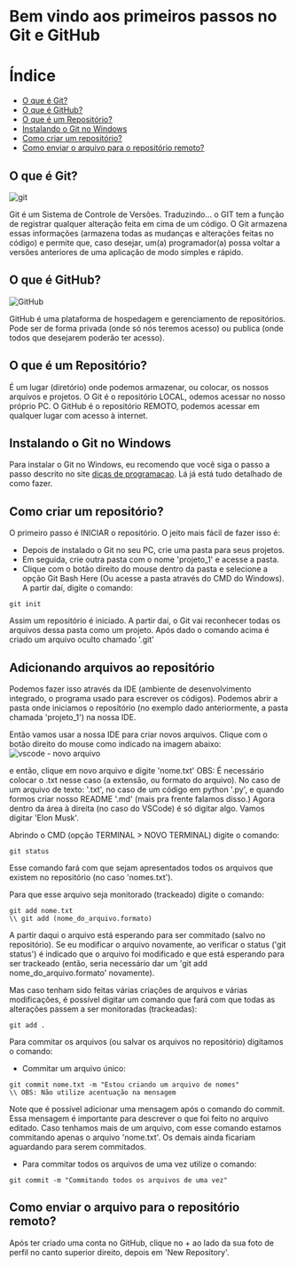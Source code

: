# Bem vindo aos primeiros passos no Git e GitHub

# Índice
- [O que é Git?](#o-que-é-git)
- [O que é GitHub?](#o-que-é-github)
- [O que é um Repositório?](#o-que-é-um-repositório)
- [Instalando o Git no Windows](#instalando-o-git-no-windows)
- [Como criar um repositório?](#como-criar-um-repositório)
- [Como enviar o arquivo para o repositório remoto?](#como-enviar-o-arquivo-para-o-repositório-remoto)

## O que é Git?
![git](https://embarcados.com.br/wp-content/uploads/2015/02/imagem-de-destaque-39.png)

Git é um Sistema de Controle de Versões. Traduzindo... o GIT tem a função de registrar qualquer alteração feita em cima de um código. O Git armazena essas informações (armazena todas as mudanças e alterações feitas no código) e permite que, caso desejar, um(a) programador(a) possa voltar a versões anteriores de uma aplicação de modo simples e rápido. 

## O que é GitHub?
![GitHub](https://miro.medium.com/max/1400/0*ZLfPdBuEy3SgJscw.jpg)

GitHub é uma plataforma de hospedagem e gerenciamento de repositórios. Pode ser de forma privada (onde só nós teremos acesso) ou publica (onde todos que desejarem poderão ter acesso).

## O que é um Repositório?
É um lugar (diretório) onde podemos armazenar, ou colocar, os nossos arquivos e projetos. O Git é o repositório LOCAL, odemos acessar no nosso próprio PC. O GitHub é o repositório REMOTO, podemos acessar em qualquer lugar com acesso à internet.

## Instalando o Git no Windows
Para instalar o Git no Windows, eu recomendo que você siga o passo a passo descrito no site [dicas de programacao](https://dicasdeprogramacao.com.br/como-instalar-o-git-no-windows/). Lá já está tudo detalhado de como fazer.

## Como criar um repositório?
O primeiro passo é INICIAR o repositório. O jeito mais fácil de fazer isso é:
- Depois de instalado o Git no seu PC, crie uma pasta para seus projetos. 
- Em seguida, crie outra pasta com o nome 'projeto_1' e acesse a pasta. 
- Clique com o botão direito do mouse dentro da pasta e selecione a opção Git Bash Here (Ou acesse a pasta através do CMD do Windows). A partir daí, digite o comando:
```
git init
```
Assim um repositório é iniciado. A partir daí, o Git vai reconhecer todas os arquivos dessa pasta como um projeto. Após dado o comando acima é criado um arquivo oculto chamado '.git'

## Adicionando arquivos ao repositório
Podemos fazer isso através da IDE (ambiente de desenvolvimento integrado, o programa usado para escrever os códigos). Podemos abrir a pasta onde iniciamos o repositório (no exemplo dado anteriormente, a pasta chamada 'projeto_1') na nossa IDE. 

Então vamos usar a nossa IDE para criar novos arquivos. Clique com o botão direito do mouse como indicado na imagem abaixo:
![vscode - novo arquivo](https://encrypted-tbn0.gstatic.com/images?q=tbn:ANd9GcS9A-fLPKa8etiw8WB-aa8BYMCrOfrVOOdh2qvbSrrUTQ&s)

e então, clique em novo arquivo e digite 'nome.txt'
OBS: É necessário colocar o .txt nesse caso (a extensão, ou formato do arquivo). No caso de um arquivo de texto: '.txt', no caso de um código em python '.py', e quando formos criar nosso README '.md' (mais pra frente falamos disso.)
Agora dentro da área à direita (no caso do VSCode) é só digitar algo. Vamos digitar 'Elon Musk'.

Abrindo o CMD (opção TERMINAL > NOVO TERMINAL) digite o comando:
```
git status
```
Esse comando fará com que sejam apresentados todos os arquivos que existem no repositório (no caso 'nomes.txt').

Para que esse arquivo seja monitorado (trackeado) digite o comando:
```
git add nome.txt
\\ git add (nome_do_arquivo.formato)
```
A partir daqui o arquivo está esperando para ser commitado (salvo no repositório). Se eu modificar o arquivo novamente, ao verificar o status ('git status') é indicado que o arquivo foi modificado e que está esperando para ser trackeado (então, seria necessário dar um 'git add nome_do_arquivo.formato' novamente).

Mas caso tenham sido feitas várias criações de arquivos e várias modificações, é possível digitar um comando que fará com que todas as alterações passem a ser monitoradas (trackeadas):
```
git add .
```
Para commitar os arquivos (ou salvar os arquivos no repositório) digitamos o comando:
- Commitar um arquivo único:
```
git commit nome.txt -m "Estou criando um arquivo de nomes"
\\ OBS: Não utilize acentuação na mensagem
```
Note que é possível adicionar uma mensagem após o comando do commit. Essa mensagem é importante para descrever o que foi feito no arquivo editado. Caso tenhamos mais de um arquivo, com esse comando estamos commitando apenas o arquivo 'nome.txt'. Os demais ainda ficariam aguardando para serem commitados. 

- Para commitar todos os arquivos de uma vez utilize o comando:
```
git commit -m "Commitando todos os arquivos de uma vez"
```
## Como enviar o arquivo para o repositório remoto?

Após ter criado uma conta no GitHub, clique no + ao lado da sua foto de perfil no canto superior direito, depois em 'New Repository'.
